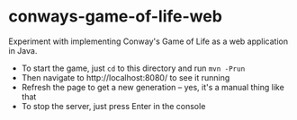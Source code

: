 conways-game-of-life-web
========================

Experiment with implementing Conway's Game of Life as a web application in Java.

* To start the game, just `cd` to this directory and run `mvn -Prun`
* Then navigate to http://localhost:8080/ to see it running
* Refresh the page to get a new generation – yes, it's a manual thing like that
* To stop the server, just press Enter in the console 